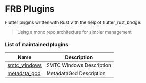 # FRB Plugins

Flutter plugins written with Rust with the help of flutter_rust_bridge.

> Using a mono repo architecture for simpler management

### List of maintained plugins

| Name                         | Description              |
| ---------------------------- | ------------------------ |
| [smtc_windows][smtc_windows] | SMTC Windows Description |
| [metadata_god][metadata_god] | MetadataGod Description  |

[metadata_god]: packages/metadata_god
[smtc_windows]: packages/smtc_windows
